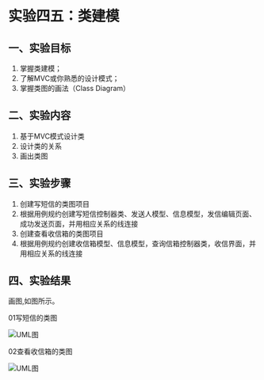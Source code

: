 # 实验四五：类建模

## 一、实验目标

1. 掌握类建模；
2. 了解MVC或你熟悉的设计模式； 
3. 掌握类图的画法（Class Diagram）

## 二、实验内容

1. 基于MVC模式设计类 
2. 设计类的关系 
3. 画出类图

## 三、实验步骤

1. 创建写短信的类图项目
2. 根据用例规约创建写短信控制器类、发送人模型、信息模型，发信编辑页面、成功发送页面，并用相应关系的线连接
4. 创建查看收信箱的类图项目
5. 根据用例规约创建收信箱模型、信息模型，查询信箱控制器类，收信界面，并用相应关系的线连接

## 四、实验结果

画图,如图所示。

01写短信的类图

![UML图](https://github.com/acoffeeworld/uml-modeling-2020/raw/master/students/1714080902512/class1.jpg)

02查看收信箱的类图

![UML图](https://github.com/acoffeeworld/uml-modeling-2020/raw/master/students/1714080902512/class2.jpg)

